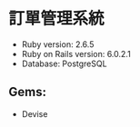 # 訂單管理系統

* Ruby version: 2.6.5
* Ruby on Rails version: 6.0.2.1
* Database: PostgreSQL

## Gems:
- Devise
